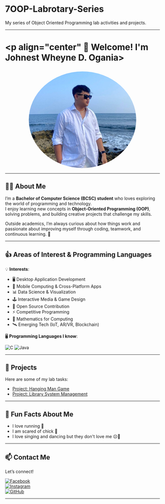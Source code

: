 # 7OOP-Labrotary-Series
My series of Object Oriented Programming lab activities and projects.

---

# <p align="center"  :wave: Welcome! I'm Johnest Wheyne D. Ogania> </p>
</p>
<p align="center">
  <img src="me.jpg" alt="My Picture" width="350" style="border-radius:50%">
</p>

---

## 👨‍💻 About Me  
 
I’m a **Bachelor of Computer Science (BCSC) student** who loves exploring the world of programming and technology.  
I enjoy learning new concepts in **Object-Oriented Programming (OOP)**, solving problems, and building creative projects that challenge my skills.  

Outside academics, I’m always curious about how things work and passionate about improving myself through coding, teamwork, and continuous learning. 🚀  


---

## 👍 Areas of Interest & Programming Languages
💡 **Interests**:  

- 🖥️ Desktop Application Development  
- 📱 Mobile Computing & Cross-Platform Apps  
- 📊 Data Science & Visualization  
- 🕹️ Interactive Media & Game Design  
- 🤝 Open Source Contribution  
- ⚡ Competitive Programming  
- 🧮 Mathematics for Computing  
- 🛰️ Emerging Tech (IoT, AR/VR, Blockchain)  
  

🖥️ **Programming Languages I know**:  

![C](https://img.shields.io/badge/C-00599C?style=for-the-badge&logo=c&logoColor=white)
![Java](https://img.shields.io/badge/Java-ED8B00?style=for-the-badge&logo=java&logoColor=white)



---

## 🔗 Projects
Here are some of my lab tasks:  


- [Project: Hanging Man Game](./project2.pdf)  
- [Project: Library System Management](./project1.pdf) 
 

---

## 🎉 Fun Facts About Me
- I love running 🏃  
- I am scared of chick 🐤 
- I love singing and dancing but they don't love me ☹️🎤

---

## 📫 Contact Me
Let’s connect!  

[![Facebook](https://img.shields.io/badge/Facebook-%231877F2.svg?&logo=facebook&logoColor=white)](https://www.facebook.com/johnestwheyneogania)  
[![Instagram](https://img.shields.io/badge/Instagram-%23E4405F.svg?&logo=instagram&logoColor=white)]([your-instagram-link](https://www.instagram.com/whewhey_/))  
[![GitHub](https://img.shields.io/badge/GitHub-%23121011.svg?&logo=github&logoColor=white)](https://github.com/johnestogania-cmyk)

---


